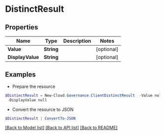 # DistinctResult
## Properties

Name | Type | Description | Notes
------------ | ------------- | ------------- | -------------
**Value** | **String** |  | [optional] 
**DisplayValue** | **String** |  | [optional] 

## Examples

- Prepare the resource
```powershell
$DistinctResult = New-Cloud.Governance.ClientDistinctResult  -Value null `
 -DisplayValue null
```

- Convert the resource to JSON
```powershell
$DistinctResult | ConvertTo-JSON
```

[[Back to Model list]](../README.md#documentation-for-models) [[Back to API list]](../README.md#documentation-for-api-endpoints) [[Back to README]](../README.md)

